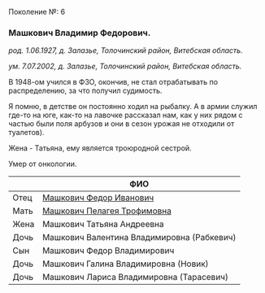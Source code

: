 Поколение №: 6

### Машкович Владимир Федорович.

_род. 1.06.1927, д. Залазье, Толочинский район, Витебская область._

_ум. 7.07.2002, д. Залазье, Толочинский район, Витебская область._

В 1948-ом учился в ФЗО, окончив, не стал отрабатывать по распределению, за что получил судимость.

Я помню, в детстве он постоянно ходил на рыбалку. 
А в армии служил где-то на юге, как-то на лавочке рассказал нам, как у них рядом с частью были поля арбузов и они в сезон урожая не отходили от туалетов).

Жена - Татьяна, ему является троюродной сестрой.

Умер от онкологии.        

|       | ФИО                                                                     |
|-------|-------------------------------------------------------------------------|
| Отец  | [Машкович Федор Иванович](/ancestors/5-Машкович-Федор-Иванович)         |
| Мать  | [Машкович Пелагея Трофимовна](/ancestors/5-Машкович-Пелагея-Трофимовна) |
| Жена  | Машкович Татьяна Андреевна                                              |
| Дочь  | Машкович Валентина Владимировна (Рабкевич)                              |
| Сын   | Машкович Федор Владимирович                                             |
| Дочь  | Машкович Галина Владимировна (Новик)                                    |
| Дочь  | Машкович Лариса Владимировна (Тарасевич)                                |